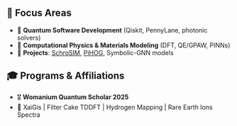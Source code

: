 ## 🔬 Focus Areas
- 🧠 **Quantum Software Development** (Qiskit, PennyLane, photonic solvers)
- 🔦 **Computational Physics & Materials Modeling** (DFT, QE/GPAW, PINNs)
- 🧰 **Projects**: [SchroSIM](./projects/schrosim), [PiHOG](https://github.com/DennisWayo/PiHOG), Symbolic-GNN models

## 🎓 Programs & Affiliations
- 🎖 **Womanium Quantum Scholar 2025**
- 🧪 XaiGis | Filter Cake TDDFT | Hydrogen Mapping | Rare Earth Ions Spectra
